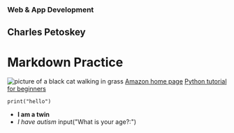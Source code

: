 ### Web & App Development ###
## Charles Petoskey ##
# Markdown Practice #
![picture of a black cat walking in grass](https://image.petmd.com/files/inline-images/bombay-cat-breed.jpg?VersionId=Qz_cZGLn1bPgxzUXCY5No4UwZLwtClwU)
[Amazon home page](https://www.amazon.com/)
[Python tutorial for beginners](https://www.youtube.com/watch?v=6VElWbND-zg)
``` 
print("hello")
```
- **I am a twin**
- *I have autism*
input("What is your age?:")
